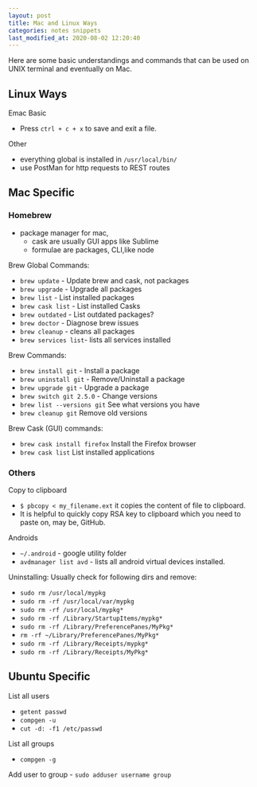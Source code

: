 ```yaml
---
layout: post
title: Mac and Linux Ways
categories: notes snippets
last_modified_at: 2020-08-02 12:20:40
---
```


Here are some basic understandings and commands that can be used on UNIX terminal and eventually on Mac. 

## Linux Ways

Emac Basic
- Press `ctrl + c + x` to save and exit a file.

Other
- everything global is installed in `/usr/local/bin/`
- use PostMan for http requests to REST routes

## Mac Specific


### Homebrew
- package manager for mac, 
  - cask are usually GUI apps like Sublime
  - formulae are packages, CLI,like node

Brew Global Commands:
- `brew update` - Update brew and cask, not packages
- `brew upgrade` -  Upgrade all packages
- `brew list` - List installed packages
- `brew cask list` - List installed Casks
- `brew outdated` - List outdated packages?
- `brew doctor` - Diagnose brew issues
- `brew cleanup` - cleans all packages
- `brew services list`- lists all services installed

Brew Commands:
- `brew install git` -  Install a package
- `brew uninstall git` -  Remove/Uninstall a package
- `brew upgrade git` -  Upgrade a package
- `brew switch git 2.5.0` -  Change versions
- `brew list --versions git`  See what versions you have
- `brew cleanup git` Remove old versions

Brew Cask (GUI) commands:
- `brew cask install firefox` Install the Firefox browser
- `brew cask list`  List installed applications

### Others

Copy to clipboard
- `$ pbcopy < my_filename.ext` it copies the content of file to clipboard.
- It is helpful to quickly copy RSA key to clipboard which you need to paste on, may be, GitHub.

Androids
- `~/.android` - google utility folder
- `avdmanager list avd` - lists all android virtual devices installed.

Uninstalling:
Usually check for following dirs and remove:
- `sudo rm /usr/local/mypkg`
- `sudo rm -rf /usr/local/var/mypkg`
- `sudo rm -rf /usr/local/mypkg*`
- `sudo rm -rf /Library/StartupItems/mypkg*`
- `sudo rm -rf /Library/PreferencePanes/MyPkg*`
- `rm -rf ~/Library/PreferencePanes/MyPkg*`
- `sudo rm -rf /Library/Receipts/mypkg*`
- `sudo rm -rf /Library/Receipts/MyPkg*`

## Ubuntu Specific

List all users 
- `getent passwd`
- `compgen -u`
- `cut -d: -f1 /etc/passwd`

List all groups
- `compgen -g`

Add user to group - `sudo adduser username group`














